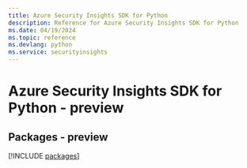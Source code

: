 ```yaml
---
title: Azure Security Insights SDK for Python
description: Reference for Azure Security Insights SDK for Python
ms.date: 04/19/2024
ms.topic: reference
ms.devlang: python
ms.service: securityinsights
---
```

# Azure Security Insights SDK for Python - preview
## Packages - preview
[!INCLUDE [packages](security-insights-index.md)]